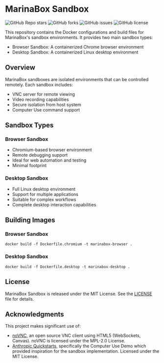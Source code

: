 # MarinaBox Sandbox

<p>
    <img alt="GitHub Repo stars" src="https://img.shields.io/github/stars/marinabox/marinabox-sandbox?style=flat-square">
    <img alt="GitHub forks" src="https://img.shields.io/github/forks/marinabox/marinabox-sandbox?style=flat-square&logo=github">
    <img alt="GitHub issues" src="https://img.shields.io/github/issues/marinabox/marinabox-sandbox?style=flat-square">
    <img alt="GitHub license" src="https://img.shields.io/github/license/marinabox/marinabox-sandbox?style=flat-square">
</p>

This repository contains the Docker configurations and build files for MarinaBox's sandbox environments. It provides two main sandbox types:
- Browser Sandbox: A containerized Chrome browser environment
- Desktop Sandbox: A containerized Linux desktop environment

## Overview

MarinaBox sandboxes are isolated environments that can be controlled remotely. Each sandbox includes:
- VNC server for remote viewing
- Video recording capabilities
- Secure isolation from host system
- Computer Use command support

## Sandbox Types

### Browser Sandbox
- Chromium-based browser environment
- Remote debugging support
- Ideal for web automation and testing
- Minimal footprint

### Desktop Sandbox
- Full Linux desktop environment
- Support for multiple applications
- Suitable for complex workflows
- Complete desktop interaction capabilities

## Building Images

### Browser Sandbox
```
docker build -f Dockerfile.chromium -t marinabox-browser .
```

### Desktop Sandbox
```
docker build -f Dockerfile.desktop -t marinabox-desktop .
```

## License

MarinaBox Sandbox is released under the MIT License. See the [LICENSE](LICENSE) file for details.

## Acknowledgments

This project makes significant use of:
- [noVNC](https://github.com/novnc/noVNC), an open source VNC client using HTML5 (WebSockets, Canvas). noVNC is licensed under the MPL-2.0 License.
- [Anthropic Quickstarts](https://github.com/anthropics/anthropic-quickstarts), specifically the Computer Use Demo which provided inspiration for the sandbox implementation. Licensed under the MIT License.
